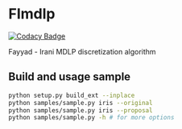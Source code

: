 # FImdlp

[![Codacy Badge](https://api.codacy.com/project/badge/Grade/43a6a0ad75f945208ef7193f8bec9036)](https://app.codacy.com/gh/Doctorado-ML/FImdlp?utm_source=github.com&utm_medium=referral&utm_content=Doctorado-ML/FImdlp&utm_campaign=Badge_Grade_Settings)

Fayyad - Irani MDLP discretization algorithm

## Build and usage sample

```bash
python setup.py build_ext --inplace
python samples/sample.py iris --original 
python samples/sample.py iris --proposal
python samples/sample.py -h # for more options
```
